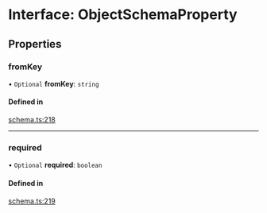 # Interface: ObjectSchemaProperty

## Properties

### fromKey

• `Optional` **fromKey**: `string`

#### Defined in

[schema.ts:218](https://github.com/coda/packs-sdk/blob/main/schema.ts#L218)

___

### required

• `Optional` **required**: `boolean`

#### Defined in

[schema.ts:219](https://github.com/coda/packs-sdk/blob/main/schema.ts#L219)
